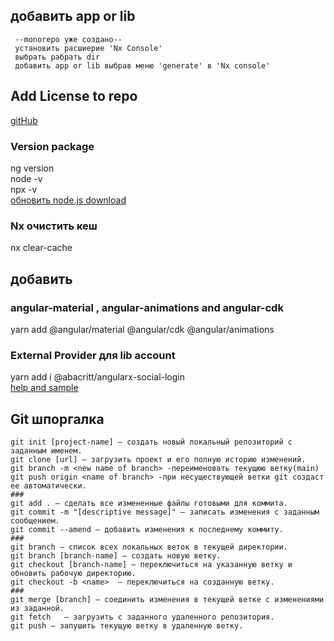 ##  добавить app or lib
```
 --monorepo уже создано--
 установить расшиерие 'Nx Console'
 выбрать рабрать dir
 добавить app or lib выбрав меню 'generate' в 'Nx console'
 ```
 ## Add License to repo
 [gitHub](https://docs.github.com/en/communities/setting-up-your-project-for-healthy-contributions/adding-a-license-to-a-repository)

 ### Version  package

  ng version </br>
  node -v </br>
  npx  -v </br>
  [обновить node.js download](https://nodejs.org/en/download/) </br>

  ### Nx очистить кеш
  nx clear-cache  
 

 ## добавить 
 ### angular-material ,  angular-animations and  angular-cdk
 yarn add @angular/material @angular/cdk @angular/animations
 ### External Provider для lib account
   yarn add  i @abacritt/angularx-social-login   
   [help and sample](https://code-maze.com/how-to-sign-in-with-google-angular-aspnet-webapi/)

 ## Git шпоргалка
  ```
  git init [project-name] — создать новый локальный репозиторий с заданным именем.
  git clone [url] — загрузить проект и его полную историю изменений.
  git branch -m <new name of branch> -переименовать текущюю ветку(main)
  git push origin <name of branch> -при несуществующей ветки git создаст ее автоматически.
  ### 
  git add . — сделать все измененные файлы готовыми для коммита.
  git commit -m "[descriptive message]" — записать изменения с заданным сообщением.
  git commit --amend — добавить изменения к последнему коммиту.
  ###
  git branch — список всех локальных веток в текущей директории.
  git branch [branch-name] — создать новую ветку.
  git checkout [branch-name] — переключиться на указанную ветку и обновить рабочую директорию.
  git checkout -b <name>  — переключиться на созданную ветку.
  ###
  git merge [branch] — соединить изменения в текущей ветке с изменениями из заданной.
  git fetch   — загрузить с заданного удаленного репозитория.
  git push — запушить текущую ветку в удаленную ветку.
  
  ```